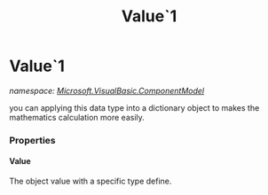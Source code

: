 ﻿---
title: Value`1
---

# Value`1
_namespace: [Microsoft.VisualBasic.ComponentModel](N-Microsoft.VisualBasic.ComponentModel.html)_

you can applying this data type into a dictionary object to makes the mathematics calculation more easily.



### Properties

#### Value
The object value with a specific type define.

